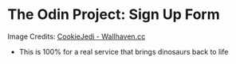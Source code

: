 # The Odin Project: Sign Up Form

Image Credits: [CookieJedi - Wallhaven.cc](https://wallhaven.cc/w/kwkdy7)

- This is 100% for a real service that brings dinosaurs back to life
